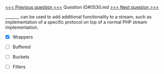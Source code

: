 [<<< Previous question <<<](0529.md)  Question ID#0530.md  [>>> Next question >>>](0531.md) 

_______ can be used to add additional functionality to a stream, such as implementation of a specific protocol on top of a normal PHP stream implementation.




- [x]  Wrappers

- [ ]  Buffered

- [ ]  Buckets

- [ ]  Filters

